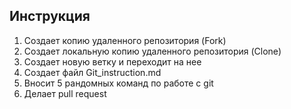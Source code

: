 ## Инструкция
1. Создает копию удаленного репозитория (Fork)
2. Создает локальную копию удаленного репозитория (Clone)
3. Создает новую ветку и переходит на нее
4. Создает файл Git_instruction.md
5. Вносит 5 рандомных команд по работе с git
6. Делает pull request